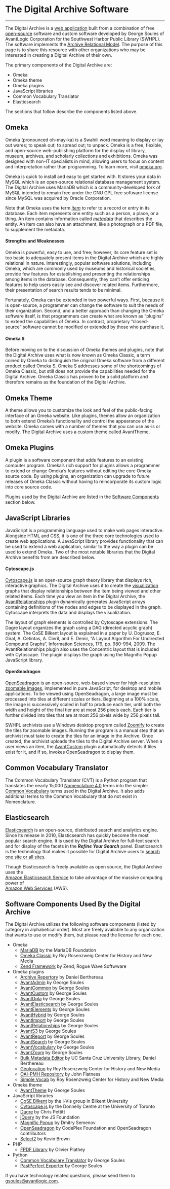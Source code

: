# The Digital Archive Software

---

The Digital Archive is a [web application](https://en.wikipedia.org/wiki/Web_application) built from a 
combination of free [open-source](https://en.wikipedia.org/wiki/Open-source_software) software and custom 
software developed by George Soules of AvantLogic Corporation for the Southwest Harbor Public Library (SWHPL).
The software implements the [Archive Relational Model](/relationships/archive-relational-model/).
The purpose of this page is to share this resource with other organizations who may be interested
in creating a Digital Archive of their own.

The primary components of the Digital Archive are:

-   Omeka
-   Omeka theme
-   Omeka plugins
-   JavaScript libraries
-   Common Vocabulary Translator
-   Elasticsearch

The sections that follow describe the components listed above.

## Omeka

Omeka (pronounced oh-may-ka) is a Swahili word meaning to display or lay out wares; to speak out; to spread out; to unpack. Omeka is a free, flexible, and open-source web-publishing platform for the display of library, museum, archives, and scholarly collections and exhibitions. Omeka was designed with non-IT specialists in mind, allowing users to focus on content and interpretation rather than programming. To learn more, visit [omeka.org](https://omeka.org/classic/).

Omeka is quick to install and easy to get started with. It stores your data in MySQL which is an open-source relational database management system. The Digital Archive uses MariaDB which is a community-developed fork of MySQL intended to remain free under the GNU GPL free software license since MySQL was acquired by Oracle Corporation.

Note that Omeka uses the term [*item*](/) to refer to a record or entry in its database. Each item represents one entity such as a person, a place, or a thing. An item contains information called [*metadata*](/) that describes the entity. An item can also have an attachment, like a photograph or a PDF file, to supplement the metadata.

#### Strengths and Weaknesses

Omeka is powerful, easy to use, and free; however, its core feature set is too basic to adequately present items in the Digital Archive which are highly relational in nature. Interestingly, popular software solutions, including Omeka, which are commonly used by museums and historical societies, provide few features for establishing and presenting the relationships among items in the database. Consequently, they can’t offer enticing features to help users easily see and discover related items. Furthermore, their presentation of search results tends to be minimal.

Fortunately, Omeka can be extended in two powerful ways. First, because it is open-source, a programmer can change the software to suit the needs of their organization. Second, and a better approach than changing the Omeka software itself, is that programmers can create what are known as “plugins” to extend the capabilities of Omeka. In contrast, proprietary “closed-source” software cannot be modified or extended by those who purchase it.

#### Omeka S

Before moving on to the discussion of Omeka themes and plugins, note that the Digital Archive uses what is now known as Omeka Classic, a term coined by Omeka to distinguish the original Omeka software from a different product called Omeka S. Omeka S addresses some of the shortcomings of Omeka Classic, but still does not provide the capabilities needed for the Digital Archive. Omeka Classic has proven to be a solid platform and therefore remains as the foundation of the Digital Archive.

## Omeka Theme

A theme allows you to customize the look and feel of the public-facing interface of an Omeka website. Like plugins, themes allow an organization to both extend Omeka’s functionality and control the appearance of the website. Omeka comes with a number of themes that you can use as-is or modify. The Digital Archive uses a custom theme called AvantTheme.

## Omeka Plugins

A plugin is a software component that adds features to an existing computer program. Omeka’s rich support for plugins allows a programmer to extend or change Omeka’s features without editing the core Omeka source code. By using plugins, an organization can upgrade to future releases of Omeka Classic without having to reincorporate its custom logic into core source code.

Plugins used by the Digital Archive are listed in the [Software Components](#software-components-used-by-the-digital-archive) section below.

## JavaScript Libraries

JavaScript is a programming language used to make web pages interactive. Alongside HTML and CSS, it is one of the three core technologies used to create web applications. A JavaScript library provides functionality that can be used to extend a web application, similar to the way a plugin can be used to extend Omeka. Two of the most notable libraries that the Digital Archive benefits from are described below.

#### Cytoscape.js

[Cytoscape.js](https://js.cytoscape.org/) is an open-source graph theory library that displays rich, interactive graphics. The Digital Archive uses it to create the [visualization](/user/viewing-related-items/#visualization) graphs that display relationships between the item being viewed and other related items. Each time you view an item in the Digital Archive, the [AvantRelationships](/plugins/avantrelationships/) plugin dynamically generates JavaScript arrays containing definitions of the nodes and edges to be displayed in the graph. Cytoscape interprets the data and displays the visualization.

The layout of graph elements is controlled by Cytoscape extensions. The Dagre layout organizes the graph using a DAG (directed acyclic graph) system. The CoSE Bilkent layout is explained in a paper by U. Dogrusoz, E. Giral, A. Cetintas, A. Civril, and E. Demir, “A Layout Algorithm For Undirected Compound Graphs“, Information Sciences, 179, pp. 980-994, 2009. The AvantRelationships plugin also uses the Concentric layout that is included with Cytoscape. The plugin displays the graph using the Magnific Popup JavaScript library.

#### OpenSeadragon

[OpenSeadragon](https://openseadragon.github.io/) is an open-source, web-based viewer for high-resolution [zoomable images](/administrator/zoomable-images/), implemented in pure JavaScript, for desktop and mobile applications. To be viewed using OpenSeadragon, a large image must be processed into tiles at different scales or tiers. Beginning at a 100% scale, the image is successively scaled in half to produce each tier, until both the width and height of the final tier are at most 256 pixels each. Each tier is further divided into tiles that are at most 256 pixels wide by 256 pixels tall.

SWHPL archivists use a Windows desktop program called [Zoomify](https://openseadragon.github.io/examples/tilesource-zoomify/) to create the tiles for zoomable images. Running the program is a manual step that an archivist must take to create the tiles for an image in the Archive. Once created, the archivist uploads the tiles to the Digital Archive server. When a user views an item, the [AvantCustom](/plugins/avantcustom/) plugin automatically detects if tiles exist for it, and if so, invokes OpenSeadragon to display them.

## Common Vocabulary Translator

The Common Vocabulary Translator (CVT) is a Python program that translates the nearly 15,000
[Nomenclature 4.0](/archivist/common-vocabulary/#nomenclature-40) terms into the simpler
[Common Vocabulary](/archivist/common-vocabulary) terms used in the Digital Archive. It also adds
additional terms to the Common Vocabulary that do not exist in Nomenclature.

## Elasticsearch

[Elasticsearch](https://en.wikipedia.org/wiki/Elasticsearch) is an open-source, distributed search and analytics engine. Since its release in 2010, Elasticsearch has quickly become the most popular search engine. It is used by the Digital Archive for full-text search and for display of the facets in the **_Refine Your Search_** panel. Elasticsearch is the technology that makes it possible for Digital Archive users to
[search one site or all sites](/user/how-to-search/#search-one-site-or-all-sites).

Though Elasticsearch is freely available as open source, the Digital Archive uses the  
[Amazon Elasticsearch Service](https://aws.amazon.com/elasticsearch-service/) to take advantage of the
massive computing power of  
[Amazon Web Services](https://en.wikipedia.org/wiki/Amazon_Web_Services) (AWS).

## Software Components Used By the Digital Archive

The Digital Archive utilizes the following software components (listed by category in alphabetical order). Most are freely available to any organization that wants to use or modify them, but please read the license for each one.

-   Omeka
    -   [MariaDB](https://mariadb.org/) by the MariaDB Foundation
    -   [Omeka Classic](https://omeka.org/classic/) by Roy Rosenzweig Center for History and New Media
    -   [Zend Framework](https://framework.zend.com/) by Zend, Rogue Wave Softwware
-   Omeka plugins
    -   [Archive Repertory](https://github.com/Daniel-KM/Omeka-plugin-ArchiveRepertory) by Daniel Berthereau
    -   [AvantAdmin](/plugins/avantadmin/) by George Soules
    -   [AvantCommon](/plugins/avantcommon/) by George Soules
    -   [AvantCustom](/plugins/avantcustom/) by George Soules
    -   [AvantDpla](http://127.0.0.1:8000/plugins/avantdpla/) by George Soules
    -   [AvantElasticsearch](/plugins/avantelasticsearch/) by George Soules
    -   [AvantElements](/plugins/avantelements/) by George Soules
    -   [AvantHybrid](/plugins/avanthybrid/) by George Soules
    -   [AvantImport](/plugins/avantimport/) by George Soules
    -   [AvantRelationships](/plugins/avantrelationships/) by George Soules
    -   [AvantS3](/plugins/avants3/) by George Soules
    -   [AvantReport](/plugins/avantreport/) by George Soules
    -   [AvantSearch](/plugins/avantsearch/) by George Soules
    -   [AvantVocabulary](/plugins/avantvocabulary/) by George Soules
    -   [AvantZoom](/plugins/avantzoom/) by George Soules
    -   [Bulk Metadata Editor](https://github.com/UCSCLibrary/BulkMetadataEditor) by UC Santa Cruz University Library, Daniel Berthereau
    -   [Geolocation](https://github.com/gsoules/Geolocation) by Roy Rosenzweig Center for History and New Media
    -   [OAI-PMH Repository](https://github.com/gsoules/OaiPmhRepository) by John Flatness
    -   [Simple Vocab](https://omeka.org/classic/docs/Plugins/SimpleVocab/) by Roy Rosenzweig Center for History and New Media
-   Omeka theme
    -   [AvantTheme](https://github.com/gsoules/AvantTheme) by George Soules
-   JavaScript libraries
    -   [CoSE Bilkent](https://github.com/cytoscape/cytoscape.js-cose-bilkent) by the i-Vis group in Bilkent University
    -   [Cytoscape.js](https://js.cytoscape.org/) by the Donnelly Centre at the University of Toronto
    -   [Dagre](https://github.com/cytoscape/cytoscape.js-dagre) by Chris Pettitt
    -   [jQuery](https://jquery.com/) by the JS Foundation
    -   [Magnific Popup](https://github.com/dimsemenov/Magnific-Popup/) by Dmitry Semenov
    -   [OpenSeadragon](https://openseadragon.github.io/) by CodePlex Foundation and OpenSeadragon contributors
    -   [Select2](https://select2.org) by Kevin Brown
-   PHP
    -   [FPDF Library](http://www.fpdf.org/) by Olivier Plathey
-   Python
    -   [Common Vocabulary Translator](https://github.com/gsoules/AvantCommonVocabulary) by George Soules
    -   [PastPerfect Exporter](/technology/pastperfect-exporter/) by George Soules

If you have technology related questions, please send them to gsoules@avantlogic.com.